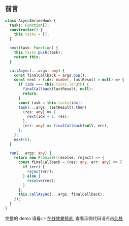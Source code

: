 ## 前言

```ts
class AsyncSeriesHook {
  tasks: Function[];
  constructor() {
    this.tasks = [];
  }

  next(task: Function) {
    this.tasks.push(task);
    return this;
  }

  callAsync(...args: any) {
    const finalCallback = args.pop();
    const next = (idx: number, lastResult = null) => {
      if (idx === this.tasks.length) {
        finalCallback(lastResult, null);
        return;
      }
      const task = this.tasks[idx];
      task(...args, lastResult).then(
        (res: any) => {
          next(idx + 1, res);
        },
        (err: any) => finalCallback(null, err),
      );
    };
    next(0);
  }

  run(...args: any) {
    return new Promise((resolve, reject) => {
      const finalCallback = (res: any, err: any) => {
        if (err) {
          reject(err);
        } else {
          resolve(res);
        }
      };
      this.callAsync(...args, finalCallback);
    });
  }
}

```

完整的 demo 请看👉 [在线效果预览](https://chenxiaoyao6228.github.io/html-preview/?https://github.com/chenxiaoyao6228/fe-notes/blob/main/代码手写题/_demo/asyncSeriesHook/index.html), 查看示例代码请点击[此处](https://github.com/chenxiaoyao6228/fe-notes/blob/main/代码手写题/_demo/asyncSeriesHook/index.html)